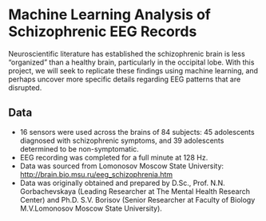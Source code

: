 # Machine Learning Analysis of Schizophrenic EEG Records
Neuroscientific literature has established the schizophrenic brain is less “organized” than a healthy brain, particularly in the occipital lobe. With this project, we will seek to replicate these findings using machine learning, and perhaps uncover more specific details regarding EEG patterns that are disrupted.

## Data
- 16 sensors were used across the brains of 84 subjects: 45 adolescents diagnosed with schizophrenic symptoms, and 39 adolescents determined to be non-symptomatic.
- EEG recording was completed for a full minute at 128 Hz.
- Data was sourced from Lomonosov Moscow State University: http://brain.bio.msu.ru/eeg_schizophrenia.htm
- Data was originally obtained and prepared by D.Sc., Prof. N.N. Gorbachevskaya (Leading Researcher at The Mental Health Research Center) and Ph.D. S.V. Borisov (Senior Researcher at Faculty of Biology M.V.Lomonosov Moscow State University).
